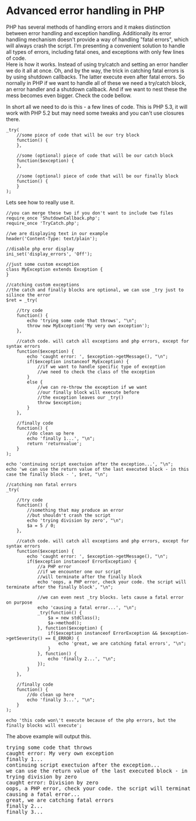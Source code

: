 Advanced error handling in PHP
==============================
PHP has several methods of handling errors and it makes distinction between error handling and exception handling. Additionally its error handling mechanism doesn't provide a way of handling "fatal errors", which will always crash the script. I'm presenting a convenient solution to handle all types of errors, including fatal ones, and exceptions with only few lines of code.<br />
Here is how it works. Instead of using try/catch and setting an error handler we do it all at once. Oh, and by the way, the trick in catching fatal errors is by using shutdown callbacks. The latter execute even after fatal errors. So nornally in PHP if we want to handle all of these we need a try/catch block, an error handler and a shutdown callback. And if we want to nest these the mess becomes even bigger. Check the code bellow.

In short all we need to do is this - a few lines of code. This is PHP 5.3, it will work with PHP 5.2 but may need some tweaks and you can't use closures there.
```
_try(
    //some piece of code that will be our try block
    function() {
    },
     
    //some (optional) piece of code that will be our catch block
    function($exception) {
    },
     
    //some (optional) piece of code that will be our finally block
    function() {
    }
);
```

Lets see how to really use it.
```
//you can merge these two if you don't want to include two files
require_once 'ShutdownCallback.php';
require_once 'TryCatch.php';
 
//we are displaying text in our example
header('Content-Type: text/plain');
 
//disable php eror display
ini_set('display_errors', 'Off');
 
//just some custom exception
class MyException extends Exception {
}
 
//catching custom exceptions
//the catch and finally blocks are optional, we can use _try just to silince the error
$ret = _try(
 
    //try code
    function() {
        echo 'trying some code that throws', "\n";
        throw new MyException('My very own exception');
    },
 
    //catch code. will catch all exceptions and php errors, except for syntax errors
    function($exception) {
        echo 'caught error: ', $exception->getMessage(), "\n";
        if($exception instanceof MyException) {
            //if we want to handle specific type of exception
            //we need to check the class of the exception
        }
        else {
            //we can re-throw the exception if we want
            //our finally block will execute before
            //the exception leaves our _try()
            throw $exception;
        }
    },
 
    //finally code
    function() {
        //do clean up here
        echo 'finally 1...', "\n";
        return 'returnvalue';
    }
);
 
echo 'continuing script exectuion after the exception...', "\n";
echo 'we can use the return value of the last executed block - in this case the finally block - ', $ret, "\n";
 
//catching non fatal errors
_try(
 
    //try code
    function() {
        //something that may produce an error
        //but shouldn't crash the script
        echo 'trying division by zero', "\n";
        $a = 5 / 0;
    },
 
    //catch code. will catch all exceptions and php errors, except for syntax errors
    function($exception) {
        echo 'caught error: ', $exception->getMessage(), "\n";
        if($exception instanceof ErrorException) {
            //a PHP error
            //if we encounter one our script
            //will terminate after the finally block
            echo 'oops, a PHP error, check your code. the script will terminate after the finally block', "\n";
             
            //we can even nest _try blocks. lets cause a fatal error on purpose
            echo 'causing a fatal error...', "\n";
            _try(function() {
                $a = new stdClass();
                $a->method();
            }, function($exception) {
                if($exception instanceof ErrorException && $exception->getSeverity() == E_ERROR) {
                    echo 'great, we are catching fatal errors', "\n";
                }
            }, function() {
                echo 'finally 2...', "\n";
            });
        }
    },
 
    //finally code
    function() {
        //do clean up here
        echo 'finally 3...', "\n";
    }
);
 
echo 'this code won\'t execute because of the php errors, but the finally blocks will execute';
```

The above example will output this.
<pre>
trying some code that throws
caught error: My very own exception
finally 1...
continuing script exectuion after the exception...
we can use the return value of the last executed block - in this case the finally block - returnvalue
trying division by zero
caught error: Division by zero
oops, a PHP error, check your code. the script will terminate after the finally block
causing a fatal error...
great, we are catching fatal errors
finally 2...
finally 3...
</pre>